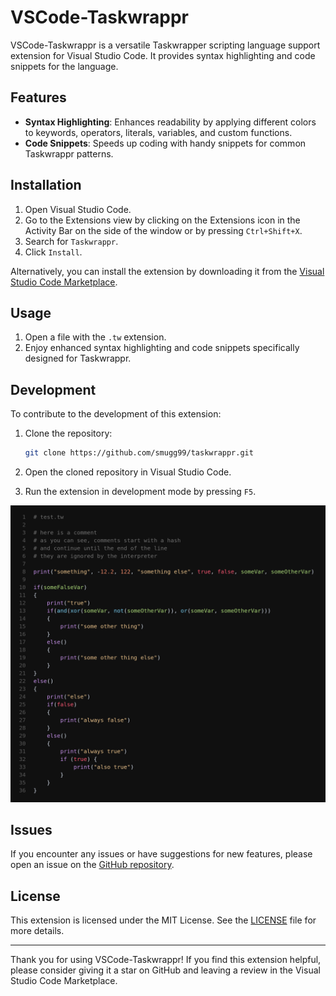 <!-- markdownlint-disable MD033 -->
<!-- markdownlint-disable MD041 -->

# VSCode-Taskwrappr

VSCode-Taskwrappr is a versatile Taskwrapper scripting language support extension for Visual Studio Code. It provides syntax highlighting and code snippets for the language.

## Features

- **Syntax Highlighting**: Enhances readability by applying different colors to keywords, operators, literals, variables, and custom functions.
- **Code Snippets**: Speeds up coding with handy snippets for common Taskwrappr patterns.

## Installation

1. Open Visual Studio Code.
2. Go to the Extensions view by clicking on the Extensions icon in the Activity Bar on the side of the window or by pressing `Ctrl+Shift+X`.
3. Search for `Taskwrappr`.
4. Click `Install`.

Alternatively, you can install the extension by downloading it from the [Visual Studio Code Marketplace](https://marketplace.visualstudio.com/vscode).

## Usage

1. Open a file with the `.tw` extension.
2. Enjoy enhanced syntax highlighting and code snippets specifically designed for Taskwrappr.

## Development

To contribute to the development of this extension:

1. Clone the repository:

    ```sh
    git clone https://github.com/smugg99/taskwrappr.git
    ```

2. Open the cloned repository in Visual Studio Code.
3. Run the extension in development mode by pressing `F5`.

<p align="center">
    <img src="static/highlighting_preview.png" alt="Syntax Highlighting Preview" width="600">
</p>

## Issues

If you encounter any issues or have suggestions for new features, please open an issue on the [GitHub repository](https://github.com/smugg99/vscode-taskwrappr/issues).

## License

This extension is licensed under the MIT License. See the [LICENSE](https://github.com/smugg99/taskwrappr/blob/main/LICENSE) file for more details.

---

Thank you for using VSCode-Taskwrappr! If you find this extension helpful, please consider giving it a star on GitHub and leaving a review in the Visual Studio Code Marketplace.
